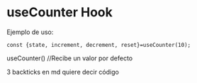 # useCounter Hook

Ejemplo de uso:

```
const {state, increment, decrement, reset}=useCounter(10);
```

useCounter() //Recibe un valor por defecto

3 backticks en md quiere decir código
